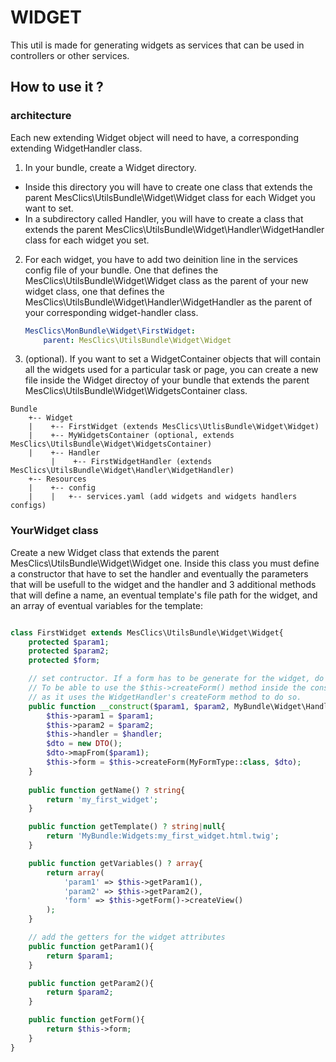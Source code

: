 # WIDGET
This util is made for generating widgets as services that can be used in controllers or other services.

## How to use it ?

### architecture
Each new extending Widget object will need to have, a corresponding extending WidgetHandler class.

1. In your bundle, create a Widget directory.
 - Inside this directory you will have to create one class that extends the parent MesClics\UtilsBundle\Widget\Widget class for each Widget you want to set.
 - In a subdirectory called Handler, you will  have to create a class that extends the parent MesClics\UtilsBundle\Widget\Handler\WidgetHandler class for each widget you set.

2. For each widget, you have to add two deinition line in the services config file of your bundle. One that defines the MesClics\UtilsBundle\Widget\Widget class as the parent of your new widget class, one that defines the MesClics\UtilsBundle\Widget\Handler\WidgetHandler as the parent of your corresponding widget-handler class.
    ```yaml
    MesClics\MonBundle\Widget\FirstWidget:
        parent: MesClics\UtilsBundle\Widget\Widget
    ```
3. (optional). If you want to set a WidgetContainer objects that will contain all the widgets used for a particular task or page, you can create a new file inside the Widget directoy of your bundle that extends the parent MesClics\UtilsBundle\Widget\WidgetsContainer class.

```
Bundle
    +-- Widget
    |    +-- FirstWidget (extends MesClics\UtlisBundle\Widget\Widget)
    |    +-- MyWidgetsContainer (optional, extends MesClics\UtilsBundle\Widget\WidgetsContainer)
    |    +-- Handler
         |    +-- FirstWidgetHandler (extends MesClics\UtilsBundle\Widget\Handler\WidgetHandler)
    +-- Resources
    |    +-- config
    |    |   +-- services.yaml (add widgets and widgets handlers configs)
```

### YourWidget class
Create a new Widget class that extends the parent MesClics\UtilsBundle\Widget\Widget one.
Inside this class you must define a constructor that have to set the handler and eventually the parameters that will be usefull to the widget and the handler and 3 additional methods that will define a name, an eventual template's file path for the widget, and an array of eventual variables for the template:

```php

class FirstWidget extends MesClics\UtilsBundle\Widget\Widget{
    protected $param1;
    protected $param2;
    protected $form;

    // set contructor. If a form has to be generate for the widget, do it here adding an attribute form to the class and a setter for this attribute. 
    // To be able to use the $this->createForm() method inside the constructor, you first need to set the handler of the widget
    // as it uses the WidgetHandler's createForm method to do so.
    public function __construct($param1, $param2, MyBundle\Widget\Handler\FirstWidgetHandler $handler){
        $this->param1 = $param1;
        $this->param2 = $param2;
        $this->handler = $handler;
        $dto = new DTO();
        $dto->mapFrom($param1);
        $this->form = $this->createForm(MyFormType::class, $dto);
    }
    
    public function getName() ? string{
        return 'my_first_widget';
    }

    public function getTemplate() ? string|null{
        return 'MyBundle:Widgets:my_first_widget.html.twig';
    }

    public function getVariables() ? array{
        return array(
            'param1' => $this->getParam1(),
            'param2' => $this->getParam2(),
            'form' => $this->getForm()->createView()
        );
    }

    // add the getters for the widget attributes
    public function getParam1(){
        return $param1;
    }

    public function getParam2(){
        return $param2;
    }

    public function getForm(){
        return $this->form;
    }
}
```

